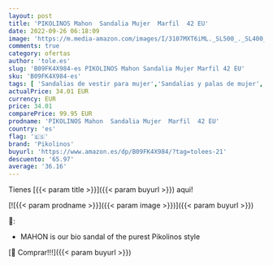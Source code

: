 ```yaml
---
layout: post
title: 'PIKOLINOS Mahon  Sandalia Mujer  Marfil  42 EU'
date: 2022-09-26 06:18:09
image: 'https://m.media-amazon.com/images/I/3107MXT6iML._SL500_._SL400_.jpg'
comments: true
category: ofertas
author: 'tole.es'
slug: 'B09FK4X984-es PIKOLINOS Mahon Sandalia Mujer Marfil 42 EU'
sku: 'B09FK4X984-es'
tags: [ 'Sandalias de vestir para mujer','Sandalias y palas de mujer','Zapatos','Zapatos para mujer','Zapatos y complementos','pikolinos','sandalia','🇪🇸', ]
actualPrice: 34.01 EUR
currency: EUR
price: 34.01
comparePrice: 99.95 EUR
prodname: 'PIKOLINOS Mahon  Sandalia Mujer  Marfil  42 EU'
country: 'es'
flag: '🇪🇸'
brand: 'Pikolinos'
buyurl: 'https://www.amazon.es/dp/B09FK4X984/?tag=tolees-21'
descuento: '65.97'
average: '36.16'
---
```


Tienes [{{< param title >}}]({{< param buyurl >}}) aqui!

[![{{< param prodname >}}]({{< param image >}})]({{< param buyurl >}})

🔎:

- MAHON is our bio sandal of the purest Pikolinos style

[🛒 Comprar!!!]({{< param buyurl >}})
